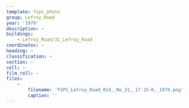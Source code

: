 ```yaml
---
template: fsps_photo
group: Lefroy_Road
year: '1979'
description: ~
buildings:
    - Lefroy_Road/31_Lefroy_Road
coordinates: ~
heading: ~
classification: ~
section: ~
cell: ~
film_roll: ~
files:
    -
        filename: 'FSPS_Lefroy_Road_014,_No_31,_17-15-K,_1979.png'
        caption: ''
---
```

